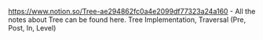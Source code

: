 ​https://www.notion.so/Tree-ae294862fc0a4e2099df77323a24a160 - 
All the notes about Tree can be found here. Tree Implementation, Traversal (Pre, Post, In, Level)